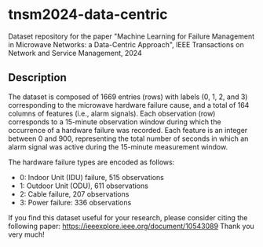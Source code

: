 # tnsm2024-data-centric
Dataset repository for the paper "Machine Learning for Failure Management in Microwave Networks: a Data-Centric Approach", IEEE Transactions on Network and Service Management, 2024

## Description

The dataset is composed of 1669 entries (rows) with labels (0, 1, 2, and 3) corresponding to the microwave hardware failure cause, and a total of 164 columns of features (i.e., alarm signals). Each observation (row) corresponds to a 15-minute observation window during which the occurrence of a hardware failure was recorded. Each feature is an integer between 0 and 900, representing the total number of seconds in which an alarm signal was active during the 15-minute measurement window.

The hardware failure types are encoded as follows:
- 0: Indoor Unit (IDU) failure, 515 observations
- 1: Outdoor Unit (ODU), 611 observations
- 2: Cable failure, 207 observations
- 3: Power failure: 336 observations

If you find this dataset useful for your research, please consider citing the following paper: https://ieeexplore.ieee.org/document/10543089 
Thank you very much!

